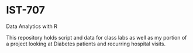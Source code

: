 # IST-707
Data Analytics with R

This repository holds script and data for class labs as well as my portion of a project looking at Diabetes patients and recurring hospital visits.  
